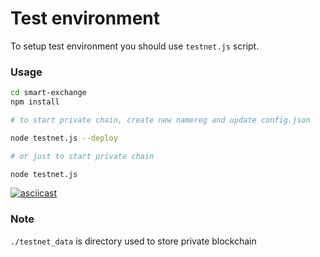 # Test environment

To setup test environment you should use `testnet.js` script.

### Usage

```bash
cd smart-exchange
npm install

# to start private chain, create new namereg and update config.json

node testnet.js --deploy

# or just to start private chain

node testnet.js
```

[![asciicast](https://asciinema.org/a/311ecgwtl32msd1cka4kvsyw6.png)](https://asciinema.org/a/311ecgwtl32msd1cka4kvsyw6)

### Note

`./testnet_data` is directory used to store private blockchain

